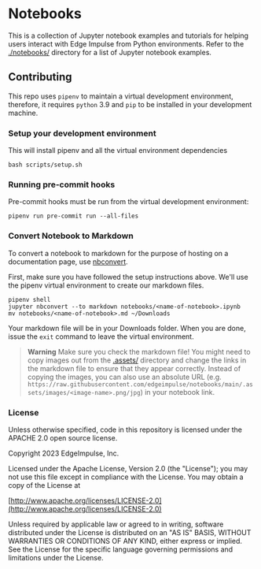 # Notebooks

This is a collection of Jupyter notebook examples and tutorials for helping users interact with Edge Impulse from Python environments. Refer to the [./notebooks/](notebooks) directory for a list of Jupyter notebook examples.

## Contributing

This repo uses `pipenv` to maintain a virtual development environment, therefore, it requires `python` 3.9 and `pip` to be installed in your development machine.

### Setup your development environment

This will install pipenv and all the virtual environment dependencies

```shell
bash scripts/setup.sh
```

### Running pre-commit hooks

Pre-commit hooks must be run from the virtual development environment:

```shell
pipenv run pre-commit run --all-files
```

### Convert Notebook to Markdown

To convert a notebook to markdown for the purpose of hosting on a documentation page, use [nbconvert](https://pypi.org/project/nbconvert/).

First, make sure you have followed the setup instructions above. We'll use the pipenv virtual environment to create our markdown files.

```shell
pipenv shell
jupyter nbconvert --to markdown notebooks/<name-of-notebook>.ipynb
mv notebooks/<name-of-notebook>.md ~/Downloads
```

Your markdown file will be in your Downloads folder. When you are done, issue the `exit` command to leave the virtual environment.

> **Warning**
> Make sure you check the markdown file! You might need to copy images out from the [.assets/](.assets) directory and change the links in the markdown file to ensure that they appear correctly. Instead of copying the images, you can also use an absolute URL (e.g. `https://raw.githubusercontent.com/edgeimpulse/notebooks/main/.assets/images/<image-name>.png/jpg`) in your notebook link.

### License

Unless otherwise specified, code in this repository is licensed under the APACHE 2.0 open source license.

Copyright 2023 EdgeImpulse, Inc.

Licensed under the Apache License, Version 2.0 (the "License");
you may not use this file except in compliance with the License.
You may obtain a copy of the License at

[http://www.apache.org/licenses/LICENSE-2.0](http://www.apache.org/licenses/LICENSE-2.0)

Unless required by applicable law or agreed to in writing, software
distributed under the License is distributed on an "AS IS" BASIS,
WITHOUT WARRANTIES OR CONDITIONS OF ANY KIND, either express or implied.
See the License for the specific language governing permissions and
limitations under the License.
